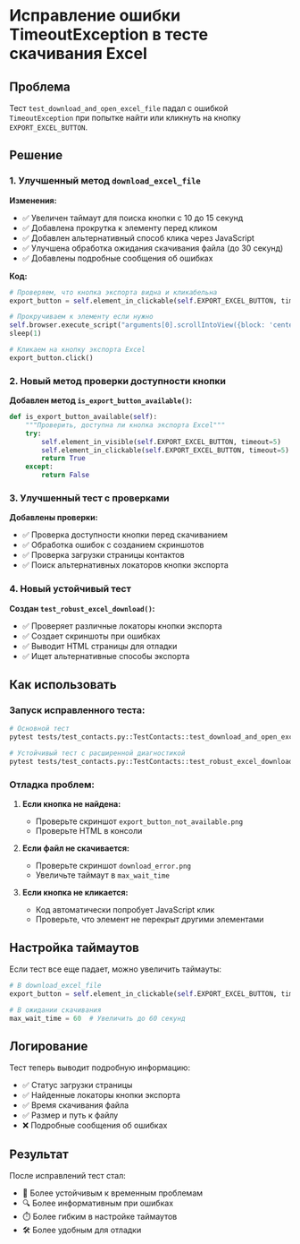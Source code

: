 # Исправление ошибки TimeoutException в тесте скачивания Excel

## Проблема
Тест `test_download_and_open_excel_file` падал с ошибкой `TimeoutException` при попытке найти или кликнуть на кнопку `EXPORT_EXCEL_BUTTON`.

## Решение

### 1. Улучшенный метод `download_excel_file`

**Изменения:**
- ✅ Увеличен таймаут для поиска кнопки с 10 до 15 секунд
- ✅ Добавлена прокрутка к элементу перед кликом
- ✅ Добавлен альтернативный способ клика через JavaScript
- ✅ Улучшена обработка ожидания скачивания файла (до 30 секунд)
- ✅ Добавлены подробные сообщения об ошибках

**Код:**
```python
# Проверяем, что кнопка экспорта видна и кликабельна
export_button = self.element_in_clickable(self.EXPORT_EXCEL_BUTTON, timeout=15)

# Прокручиваем к элементу если нужно
self.browser.execute_script("arguments[0].scrollIntoView({block: 'center'});", export_button)
sleep(1)

# Кликаем на кнопку экспорта Excel
export_button.click()
```

### 2. Новый метод проверки доступности кнопки

**Добавлен метод `is_export_button_available()`:**
```python
def is_export_button_available(self):
    """Проверить, доступна ли кнопка экспорта Excel"""
    try:
        self.element_in_visible(self.EXPORT_EXCEL_BUTTON, timeout=5)
        self.element_in_clickable(self.EXPORT_EXCEL_BUTTON, timeout=5)
        return True
    except:
        return False
```

### 3. Улучшенный тест с проверками

**Добавлены проверки:**
- ✅ Проверка доступности кнопки перед скачиванием
- ✅ Обработка ошибок с созданием скриншотов
- ✅ Проверка загрузки страницы контактов
- ✅ Поиск альтернативных локаторов кнопки экспорта

### 4. Новый устойчивый тест

**Создан `test_robust_excel_download()`:**
- ✅ Проверяет различные локаторы кнопки экспорта
- ✅ Создает скриншоты при ошибках
- ✅ Выводит HTML страницы для отладки
- ✅ Ищет альтернативные способы экспорта

## Как использовать

### Запуск исправленного теста:
```bash
# Основной тест
pytest tests/test_contacts.py::TestContacts::test_download_and_open_excel_file -v -s

# Устойчивый тест с расширенной диагностикой
pytest tests/test_contacts.py::TestContacts::test_robust_excel_download -v -s
```

### Отладка проблем:

1. **Если кнопка не найдена:**
   - Проверьте скриншот `export_button_not_available.png`
   - Проверьте HTML в консоли

2. **Если файл не скачивается:**
   - Проверьте скриншот `download_error.png`
   - Увеличьте таймаут в `max_wait_time`

3. **Если кнопка не кликается:**
   - Код автоматически попробует JavaScript клик
   - Проверьте, что элемент не перекрыт другими элементами

## Настройка таймаутов

Если тест все еще падает, можно увеличить таймауты:

```python
# В download_excel_file
export_button = self.element_in_clickable(self.EXPORT_EXCEL_BUTTON, timeout=30)  # Увеличить до 30 сек

# В ожидании скачивания
max_wait_time = 60  # Увеличить до 60 секунд
```

## Логирование

Тест теперь выводит подробную информацию:
- ✅ Статус загрузки страницы
- ✅ Найденные локаторы кнопки экспорта
- ✅ Время скачивания файла
- ✅ Размер и путь к файлу
- ❌ Подробные сообщения об ошибках

## Результат

После исправлений тест стал:
- 🚀 Более устойчивым к временным проблемам
- 🔍 Более информативным при ошибках
- ⏱️ Более гибким в настройке таймаутов
- 🛠️ Более удобным для отладки
